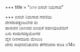 +++
title = "೦೧೪ ಐಸಲೇ ನಿಮಗಾದ"

+++
ಐಸಲೇ ನಿಮಗಾದ ಗಸಣಿಯಿ  
ದೇಸರಾಪತ್ತಂಜಬೇಡ ಮ  
ಹಾಸುರನ ಬಾಣಸದ ಬೀಯಕೆ ರಪಣವುಂಟೆಮಗೆ   
ಏಸು ಕಂಡುಗದಕ್ಕಿಯೋಗರ  
ವೈಸ ನೀನಳವಡಿಸು ಮೇಲುಂ  
ಟೇಸು ಸಾಧನವನಿತುವನು ತೆಗೆಸೆಂದಳಾ ಕುಂತಿ     ॥14॥